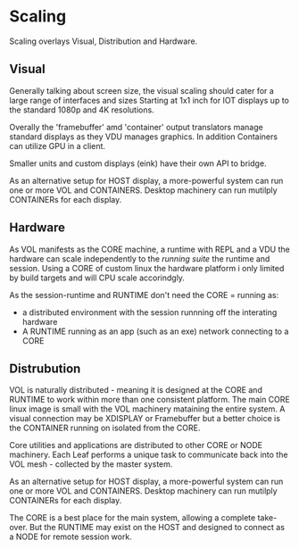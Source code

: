 # Scaling

Scaling overlays Visual, Distribution and Hardware.

## Visual

Generally talking about screen size, the visual scaling should cater for a large range of interfaces and sizes
Starting at 1x1 inch for IOT displays up to the standard 1080p and 4K resolutions.

Overally the 'framebuffer' amd 'container' output translators manage standard displays as they VDU
manages graphics. In addition Containers can utilize GPU in a client.

Smaller units and custom displays (eink) have their own API to bridge.

As an alternative setup for HOST display, a more-powerful system can run one or more VOL and CONTAINERS.
Desktop machinery can run mutilply CONTAINERs for each display.

## Hardware

As VOL manifests as the CORE machine, a runtime with REPL and a VDU the hardware can scale independently to the _running suite_ the runtime and session.
Using a CORE of custom linux the hardware platform i only limited by build targets and will CPU scale accorindgly.

As the session-runtime and RUNTIME don't need the CORE = running as:

+ a distributed environment with the session runnning off the interating hardware
+ A RUNTIME running as an app (such as an exe) network connecting to a CORE


## Distrubution

VOL is naturally distributed - meaning it is designed at the CORE and RUNTIME to work within more than one consistent platform.
The main CORE linux image is small with the VOL machinery mataining the entire system.
A visual connection may be XDISPLAY or Framebuffer but a better choice is the CONTAINER running on isolated from the CORE.

Core utilities and applications are distributed to other CORE or NODE machinery. Each Leaf performs a unique task to communicate back
into the VOL mesh - collected by the master system.

As an alternative setup for HOST display, a more-powerful system can run one or more VOL and CONTAINERS.
Desktop machinery can run mutilply CONTAINERs for each display.


The CORE is a best place for the main system, allowing a complete take-over. But the RUNTIME may exist on the HOST and designed to connect
as a NODE for remote session work.
